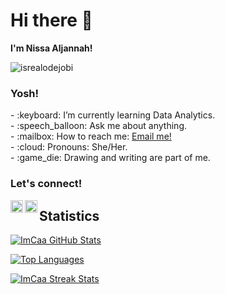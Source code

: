 # <summary><strong>Hi there :wave: 
I'm Nissa Aljannah!</strong></summary>
<p align="left"> <img src="https://komarev.com/ghpvc/?username=goonesmile&label=Profile%20views&color=0e75b6&style=flat" alt="isrealodejobi" />
</p>

### <summary><strong>Yosh!</strong></summary>
<p>
    - :keyboard: I’m currently learning Data Analytics. </br>
    - :speech_balloon: Ask me about anything.</br>
    - :mailbox: How to reach me: <a href="nissaaljannah15@gmail.com">Email me!</a>  </br>
    - :cloud: Pronouns: She/Her. </br>
    - :game_die: Drawing and writing are part of me. </br>
<p>
 
### <summary><strong>Let's connect!</strong></summary>
<a href="https://www.instagram.com/nsa.aljannah_/">
  <img align="left" alt="ca Instagram" width="20px" src="https://simpleicons.now.sh/instagram/495f7e" />
</a>
<a href="https://nissaaljannah.blogspot.com/">
  <img align="left" alt="ca Blog" width="20px" src="https://simpleicons.now.sh/blogger/495f7e" />
</a>

## Statistics

[![ImCaa GitHub Stats](https://github-readme-stats-eight-theta.vercel.app/api?username=ImCaa&show_icons=true&theme=radical&include_all_commits=true&count_private=true)](https://github.com/ImCaa)

[![Top Languages](https://github-readme-stats-eight-theta.vercel.app/api/top-langs/?username=ImCaa&layout=compact&langs_count=8&theme=radical)](https://github.com/ImCaa)

[![ImCaa Streak Stats](https://github-readme-streak-stats.herokuapp.com/?user=ImCaa&theme=radical)](https://github.com/ImCaa)
